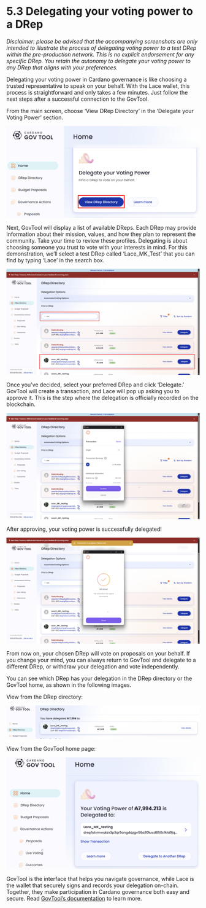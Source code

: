 # 5.3 Delegating your voting power to a DRep

*Disclaimer: please be advised that the accompanying screenshots are only intended to illustrate the process of delegating voting power to a test DRep within the pre-production network. This is no explicit endorsement for any specific DRep. You retain the autonomy to delegate your voting power to any DRep that aligns with your preferences.*

Delegating your voting power in Cardano governance is like choosing a trusted representative to speak on your behalf. With the Lace wallet, this process is straightforward and only takes a few minutes. Just follow the next steps after a successful connection to the GovTool.

From the main screen, choose ‘View DRep Directory’ in the ‘Delegate your Voting Power’ section.

![View DRep directory](images/05-03-view-drep-dir.png)

Next, GovTool will display a list of available DReps. Each DRep may provide information about their mission, values, and how they plan to represent the community. Take your time to review these profiles. Delegating is about choosing someone you trust to vote with your interests in mind. For this demonstration, we’ll select a test DRep called ‘Lace\_MK\_Test’ that you can find by typing ‘Lace’ in the search box.

![Looking for a test DRep](images/05-03-find-drep.png)

Once you’ve decided, select your preferred DRep and click ‘Delegate.’ GovTool will create a transaction, and Lace will pop up asking you to approve it. This is the step where the delegation is officially recorded on the blockchain.

![Confirming the delegation transaction](images/05-03-confirm-delegation.png)

After approving, your voting power is successfully delegated!

![Voting delegation confirmation message](images/05-03-delegation-confirmed.png)

From now on, your chosen DRep will vote on proposals on your behalf. If you change your mind, you can always return to GovTool and delegate to a different DRep, or withdraw your delegation and vote independently.

You can see which DRep has your delegation in the DRep directory or the GovTool home, as shown in the following images.

View from the DRep directory:

![DRep selected viewed from the DRep Directory](images/05-03-selected-drep-dir.png)

View from the GovTool home page:

![DRep selected from the GovTool home page](images/05-03-selected-drep-home.png)

GovTool is the interface that helps you navigate governance, while Lace is the wallet that securely signs and records your delegation on-chain. Together, they make participation in Cardano governance both easy and secure. Read [GovTool’s documentation](https://docs.gov.tools/cardano-govtool/using-govtool) to learn more.
